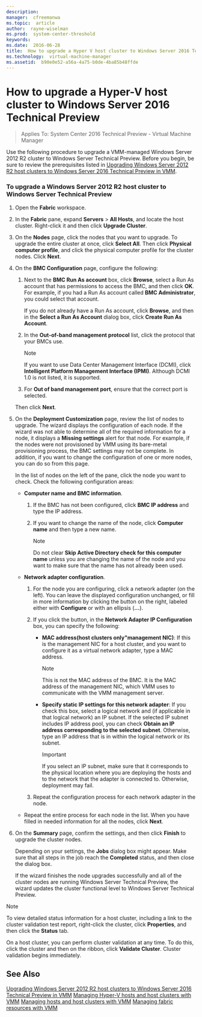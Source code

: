 ```yaml
---
description:  
manager:  cfreemanwa
ms.topic:  article
author:  rayne-wiselman
ms.prod:  system-center-threshold
keywords:  
ms.date:  2016-06-28
title:  How to upgrade a Hyper V host cluster to Windows Server 2016 Technical Preview
ms.technology:  virtual-machine-manager
ms.assetid:  b90e0e52-a56a-4a75-b0de-4ba85b48ffde
---
```


# How to upgrade a Hyper-V host cluster to Windows Server 2016 Technical Preview

>Applies To: System Center 2016 Technical Preview - Virtual Machine Manager

Use the following procedure to upgrade a VMM-managed  Windows Server 2012 R2 cluster to Windows Server Technical Preview. Before you begin, be sure to review the prerequisites listed in [Upgrading Windows Server 2012 R2 host clusters to Windows Server 2016 Technical Preview in VMM](Upgrading-Windows-Server-2012-R2-host-clusters-to-Windows-Server-2016-Technical-Preview-in-VMM.md).

### To upgrade a Windows Server 2012 R2 host cluster to Windows Server Technical Preview

1.  Open the **Fabric** workspace.

2.  In the **Fabric** pane, expand **Servers** > **All Hosts**, and locate the host cluster. Right-click it and then click **Upgrade Cluster**.

3.  On the **Nodes** page, click the nodes that you want to upgrade. To upgrade the entire cluster at once, click **Select All**. Then click **Physical computer profile**, and click the physical computer profile for the cluster nodes. Click **Next**.

4.  On the **BMC Configuration** page, configure the following:

    1.  Next to the **BMC Run As account** box, click **Browse**, select a Run As account that has permissions to access the BMC, and then click **OK**. For example, if you had a Run As account called **BMC Administrator**, you could select that account.

        If you do not already have a Run As account, click **Browse**, and then in the **Select a Run As Account** dialog box, click **Create Run As Account**.

    2.  In the **Out-of-band management protocol** list, click the protocol that your BMCs use.

        > [!NOTE]
        > If you want to use Data Center Management Interface (DCMI), click **Intelligent Platform Management Interface (IPMI)**. Although DCMI 1.0 is not listed, it is supported.

    3.  For **Out of band management port**, ensure that the correct port is selected.

    Then click **Next**.

5.  On the **Deployment Customization** page, review the list of nodes to upgrade. The wizard displays the configuration of each node. If the wizard was not able to determine all of the required information for a node, it displays a **Missing settings** alert for that node.  For example, if the nodes were not provisioned by VMM using its bare-metal provisioning process, the BMC settings may not be complete. In addition, if you want to change the configuration of one or more nodes, you can do so from this page.

    In the list of nodes on the left of the pane, click the node you want to check. Check the following configuration areas:

    -   **Computer name and BMC information**.

        1.  If the BMC has not been configured, click **BMC IP address** and type the IP address.

        2.  If you want to change the name of the node, click **Computer name** and then type a new name.

            > [!NOTE]
            > Do not clear **Skip Active Directory check for this computer name** unless you are changing the name of the node and you want to make sure that the name has not already been used.

    -   **Network adapter configuration**.

        1.  For the node you are configuring, click a network adapter (on the left). You can leave the displayed configuration unchanged, or fill in more information by clicking the button on the right, labeled either with **Configure** or with an ellipsis (**...**).

        2.  If you click the button, in the **Network Adapter IP Configuration** box, you can specify the following:

            -   **MAC address(host clusters only"management NIC)**: If this is the management NIC for a host cluster, and you want to configure it as a virtual network adapter, type a MAC address.

                > [!NOTE]
                > This is not the MAC address of the BMC. It is the MAC address of the management NIC, which VMM uses to communicate with the VMM management server.

            -   **Specify static IP settings for this network adapter**: If you check this box, select a logical network and (if applicable in that logical network) an IP subnet. If the selected IP subnet includes IP address pool, you can check **Obtain an IP address corresponding to the selected subnet**. Otherwise, type an IP address that is in within the logical network or its subnet.

                > [!IMPORTANT]
                > If you select an IP subnet, make sure that it corresponds to the physical location where you are deploying the hosts and to the network that the adapter is connected to. Otherwise, deployment may fail.

        3.  Repeat the configuration process for each network adapter in the node.

    -   Repeat the entire process for each node in the list. When you have filled in needed information for all the nodes, click **Next**.

6.  On the **Summary** page, confirm the settings, and then click **Finish** to upgrade the cluster nodes.

    Depending on your settings, the **Jobs** dialog box might appear. Make sure that all steps in the job reach the **Completed** status, and then close the dialog box.

    If the wizard finishes the node upgrades successfully and all of the cluster nodes are running Windows Server Technical Preview, the wizard updates the cluster functional level to Windows Server Technical Preview.

> [!NOTE]
> To view detailed status information for a host cluster, including a link to the cluster validation test report, right-click the cluster, click **Properties**, and then click the **Status** tab.
> 
> On a host cluster, you can perform cluster validation at any time. To do this, click the cluster and then on the ribbon, click **Validate Cluster**. Cluster validation begins immediately.

## See Also
[Upgrading Windows Server 2012 R2 host clusters to Windows Server 2016 Technical Preview in VMM](Upgrading-Windows-Server-2012-R2-host-clusters-to-Windows-Server-2016-Technical-Preview-in-VMM.md)
[Managing Hyper-V hosts and host clusters with VMM](Managing-Hyper-V-hosts-and-host-clusters-with-VMM.md)
[Managing hosts and host clusters with VMM](Managing-hosts-and-host-clusters-with-VMM.md)
[Managing fabric resources with VMM](Managing-fabric-resources-with-VMM.md)



